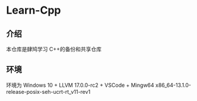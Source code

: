 # Learn-Cpp

## 介绍

本仓库是肆鸠学习 C++的备份和共享仓库

## 环境

环境为 Windows 10 + LLVM 17.0.0-rc2 + VSCode + Mingw64 x86_64-13.1.0-release-posix-seh-ucrt-rt_v11-rev1
